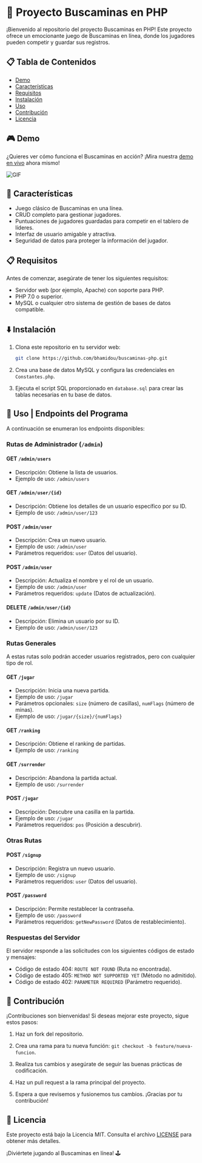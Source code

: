# 🚀 Proyecto Buscaminas en PHP

¡Bienvenido al repositorio del proyecto Buscaminas en PHP! Este proyecto ofrece un emocionante juego de Buscaminas en línea, donde los jugadores pueden competir y guardar sus registros.

## 📋 Tabla de Contenidos

- [Demo](#demo)
- [Características](#características)
- [Requisitos](#requisitos)
- [Instalación](#instalación)
- [Uso](#uso)
- [Contribución](#contribución)
- [Licencia](#licencia)

## 🎮 Demo

¿Quieres ver cómo funciona el Buscaminas en acción? ¡Mira nuestra [demo en vivo]("https://servidor.badrweb.es") ahora mismo!

![GIF](https://user-images.githubusercontent.com/74038190/216644507-4f06ea29-bf55-4356-aac0-d42751461a9d.gif)

## 🌟 Características

- Juego clásico de Buscaminas en una línea.
- CRUD completo para gestionar jugadores.
- Puntuaciones de jugadores guardadas para competir en el tablero de líderes.
- Interfaz de usuario amigable y atractiva.
- Seguridad de datos para proteger la información del jugador.

## 📋 Requisitos

Antes de comenzar, asegúrate de tener los siguientes requisitos:

- Servidor web (por ejemplo, Apache) con soporte para PHP.
- PHP 7.0 o superior.
- MySQL o cualquier otro sistema de gestión de bases de datos compatible.

## ⬇️ Instalación

1. Clona este repositorio en tu servidor web:

   ```bash
   git clone https://github.com/bhamidou/buscaminas-php.git
   ```

2. Crea una base de datos MySQL y configura las credenciales en `Constantes.php`.

3. Ejecuta el script SQL proporcionado en `database.sql` para crear las tablas necesarias en tu base de datos.

## 🚀 Uso | Endpoints del Programa

A continuación se enumeran los endpoints disponibles:

### Rutas de Administrador (`/admin`)

#### GET `/admin/users`
- Descripción: Obtiene la lista de usuarios.
- Ejemplo de uso: `/admin/users`

#### GET `/admin/user/{id}`
- Descripción: Obtiene los detalles de un usuario específico por su ID.
- Ejemplo de uso: `/admin/user/123`

#### POST `/admin/user`
- Descripción: Crea un nuevo usuario.
- Ejemplo de uso: `/admin/user`
- Parámetros requeridos: `user` (Datos del usuario).

#### POST `/admin/user`
- Descripción: Actualiza el nombre y el rol de un usuario.
- Ejemplo de uso: `/admin/user`
- Parámetros requeridos: `update` (Datos de actualización).

#### DELETE `/admin/user/{id}`
- Descripción: Elimina un usuario por su ID.
- Ejemplo de uso: `/admin/user/123`

### Rutas Generales
A estas rutas solo podrán acceder usuarios registrados, pero con cualquier tipo de rol.

#### GET `/jugar`
- Descripción: Inicia una nueva partida.
- Ejemplo de uso: `/jugar`
- Parámetros opcionales: `size` (número de casillas), `numFlags` (número de minas).
- Ejemplo de uso: `/jugar/{size}/{numFlags}`

#### GET `/ranking`
- Descripción: Obtiene el ranking de partidas.
- Ejemplo de uso: `/ranking`

#### GET `/surrender`
- Descripción: Abandona la partida actual.
- Ejemplo de uso: `/surrender`

#### POST `/jugar`
- Descripción: Descubre una casilla en la partida.
- Ejemplo de uso: `/jugar`
- Parámetros requeridos: `pos` (Posición a descubrir).

### Otras Rutas

#### POST `/signup`
- Descripción: Registra un nuevo usuario.
- Ejemplo de uso: `/signup`
- Parámetros requeridos: `user` (Datos del usuario).

#### POST `/password`
- Descripción: Permite restablecer la contraseña.
- Ejemplo de uso: `/password`
- Parámetros requeridos: `getNewPassword` (Datos de restablecimiento).

### Respuestas del Servidor

El servidor responde a las solicitudes con los siguientes códigos de estado y mensajes:

- Código de estado 404: `ROUTE NOT FOUND` (Ruta no encontrada).
- Código de estado 405: `METHOD NOT SUPPORTED YET` (Método no admitido).
- Código de estado 402: `PARAMETER REQUIRED` (Parámetro requerido).

## 🤝 Contribución

¡Contribuciones son bienvenidas! Si deseas mejorar este proyecto, sigue estos pasos:

1. Haz un fork del repositorio.

2. Crea una rama para tu nueva función: `git checkout -b feature/nueva-funcion`.

3. Realiza tus cambios y asegúrate de seguir las buenas prácticas de codificación.

4. Haz un pull request a la rama principal del proyecto.

5. Espera a que revisemos y fusionemos tus cambios. ¡Gracias por tu contribución!

## 📄 Licencia

Este proyecto está bajo la Licencia MIT. Consulta el archivo [LICENSE](LICENSE) para obtener más detalles.

¡Diviértete jugando al Buscaminas en línea! 🕹️
